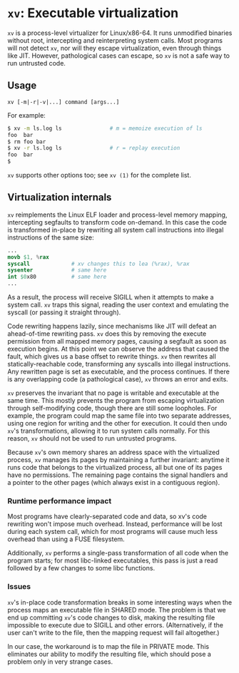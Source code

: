 # `xv`: Executable virtualization
`xv` is a process-level virtualizer for Linux/x86-64. It runs unmodified
binaries without root, intercepting and reinterpreting system calls. Most
programs will not detect `xv`, nor will they escape virtualization, even
through things like JIT. However, pathological cases can escape, so `xv` is not
a safe way to run untrusted code.

## Usage
```
xv [-m|-r|-v|...] command [args...]
```

For example:

```sh
$ xv -m ls.log ls               # m = memoize execution of ls
foo  bar
$ rm foo bar
$ xv -r ls.log ls               # r = replay execution
foo  bar
$
```

`xv` supports other options too; see `xv (1)` for the complete list.

## Virtualization internals
`xv` reimplements the Linux ELF loader and process-level memory mapping,
intercepting segfaults to transform code on-demand. In this case the code is
transformed in-place by rewriting all system call instructions into illegal
instructions of the same size:

```s
...
movb $1, %rax
syscall             # xv changes this to lea (%rax), %rax
sysenter            # same here
int $0x80           # same here
...
```

As a result, the process will receive SIGILL when it attempts to make a system
call. `xv` traps this signal, reading the user context and emulating the
syscall (or passing it straight through).

Code rewriting happens lazily, since mechanisms like JIT will defeat an
ahead-of-time rewriting pass. `xv` does this by removing the execute permission
from all mapped memory pages, causing a segfault as soon as execution begins.
At this point we can observe the address that caused the fault, which gives us
a base offset to rewrite things. `xv` then rewrites all statically-reachable
code, transforming any syscalls into illegal instructions. Any rewritten page
is set as executable, and the process continues. If there is any overlapping
code (a pathological case), `xv` throws an error and exits.

`xv` preserves the invariant that no page is writable and executable at the
same time. This mostly prevents the program from escaping virtualization
through self-modifying code, though there are still some loopholes. For
example, the program could map the same file into two separate addresses, using
one region for writing and the other for execution. It could then undo `xv`'s
transformations, allowing it to run system calls normally. For this reason,
`xv` should not be used to run untrusted programs.

Because `xv`'s own memory shares an address space with the virtualized process,
`xv` manages its pages by maintaining a further invariant: anytime it runs code
that belongs to the virtualized process, all but one of its pages have no
permissions. The remaining page contains the signal handlers and a pointer to
the other pages (which always exist in a contiguous region).

### Runtime performance impact
Most programs have clearly-separated code and data, so xv's code rewriting
won't impose much overhead. Instead, performance will be lost during each
system call, which for most programs will cause much less overhead than using a
FUSE filesystem.

Additionally, `xv` performs a single-pass transformation of all code when the
program starts; for most libc-linked executables, this pass is just a read
followed by a few changes to some libc functions.

### Issues
`xv`'s in-place code transformation breaks in some interesting ways when the
process maps an executable file in SHARED mode. The problem is that we end up
committing `xv`'s code changes to disk, making the resulting file impossible to
execute due to SIGILL and other errors. (Alternatively, if the user can't write
to the file, then the mapping request will fail altogether.)

In our case, the workaround is to map the file in PRIVATE mode. This eliminates
our ability to modify the resulting file, which should pose a problem only in
very strange cases.
